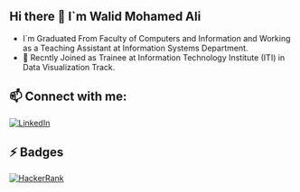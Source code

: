 ## Hi there 👋 I`m Walid Mohamed Ali

<!--
**walid798/walid798** is a ✨ _special_ ✨ repository because its `README.md` (this file) appears on your GitHub profile.

Here are some ideas to get you started:

- 🔭 I’m currently working on ...
- 🌱 I’m currently learning ...
- 👯 I’m looking to collaborate on ...
- 🤔 I’m looking for help with ...
- 💬 Ask me about ...
- 📫 How to reach me: ...
- 😄 Pronouns: ...
- ⚡ Fun fact: ...
-->
- I`m Graduated From Faculty of Computers and Information and Working as a Teaching Assistant at Information Systems Department.
- 🔭 Recntly Joined as Trainee at Information Technology Institute (ITI) in Data Visualization Track. 
## 📫 Connect with me:
[![LinkedIn](https://img.shields.io/badge/-LinkedIn-blue?style=flat-square&logo=Linkedin&logoColor=white)](https://www.linkedin.com/in/walid-m-ali/)

## ⚡ Badges ##
[![HackerRank](https://img.shields.io/badge/-HackerRank-green?style=flat-square&logo=HackerRank&logoColor=white)]([https://www.hackerrank.com](https://www.hackerrank.com/profile/walidmali795))
